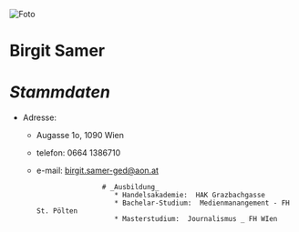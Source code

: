 
![Foto](https://pbs.twimg.com/profile_images/799380255391830016/CzNtL_bs_400x400.jpg)


# **Birgit Samer**

# _Stammdaten_
* Adresse: 
  * Augasse 1o, 1090 Wien
  * telefon: 0664 1386710
  * e-mail:  birgit.samer-ged@aon.at

 
                        # _Ausbildung_
                           * Handelsakademie:  HAK Grazbachgasse
                           * Bachelar-Studium:  Medienmanangement - FH St. Pölten
                           * Masterstudium:  Journalismus _ FH WIen

 
